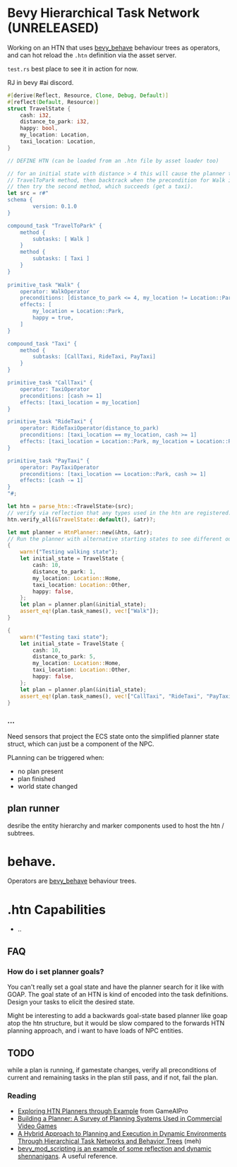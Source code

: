 # Bevy Hierarchical Task Network (UNRELEASED)

Working on an HTN that uses [bevy_behave](https://github.com/RJ/bevy_behave) behaviour trees as
operators, and can hot reload the `.htn` definition via the asset server.

 `test.rs` best place to see it in action for now.

 RJ in bevy #ai discord.

```rust
#[derive(Reflect, Resource, Clone, Debug, Default)]
#[reflect(Default, Resource)]
struct TravelState {
    cash: i32,
    distance_to_park: i32,
    happy: bool,
    my_location: Location,
    taxi_location: Location,
}

// DEFINE HTN (can be loaded from an .htn file by asset loader too)

// for an initial state with distance > 4 this will cause the planner to try the first
// TravelToPark method, then backtrack when the precondition for Walk is not met,
// then try the second method, which succeeds (get a taxi).
let src = r#"
schema {
        version: 0.1.0
}

compound_task "TravelToPark" {
    method {
        subtasks: [ Walk ]
    }
    method {
        subtasks: [ Taxi ]
    }
}
        
primitive_task "Walk" {
    operator: WalkOperator
    preconditions: [distance_to_park <= 4, my_location != Location::Park, happy == false]
    effects: [
        my_location = Location::Park,
        happy = true,
    ]
}

compound_task "Taxi" {
    method {
        subtasks: [CallTaxi, RideTaxi, PayTaxi]
    }
}

primitive_task "CallTaxi" {
    operator: TaxiOperator
    preconditions: [cash >= 1]
    effects: [taxi_location = my_location]
}

primitive_task "RideTaxi" {
    operator: RideTaxiOperator(distance_to_park)
    preconditions: [taxi_location == my_location, cash >= 1]
    effects: [taxi_location = Location::Park, my_location = Location::Park, happy = true]
}

primitive_task "PayTaxi" {
    operator: PayTaxiOperator
    preconditions: [taxi_location == Location::Park, cash >= 1]
    effects: [cash -= 1]
}
"#;

let htn = parse_htn::<TravelState>(src);
// verify via reflection that any types used in the htn are registered:
htn.verify_all(&TravelState::default(), &atr)?;

let mut planner = HtnPlanner::new(&htn, &atr);
// Run the planner with alternative starting states to see different outcomes:
{
    warn!("Testing walking state");
    let initial_state = TravelState {
        cash: 10,
        distance_to_park: 1,
        my_location: Location::Home,
        taxi_location: Location::Other,
        happy: false,
    };
    let plan = planner.plan(&initial_state);
    assert_eq!(plan.task_names(), vec!["Walk"]);
}

{
    warn!("Testing taxi state");
    let initial_state = TravelState {
        cash: 10,
        distance_to_park: 5,
        my_location: Location::Home,
        taxi_location: Location::Other,
        happy: false,
    };
    let plan = planner.plan(&initial_state);
    assert_eq!(plan.task_names(), vec!["CallTaxi", "RideTaxi", "PayTaxi"]);
}
```

### ...
Need sensors that project the ECS state onto the simplified planner state struct, which can just be a component of the NPC.

PLanning can be triggered when:
* no plan present
* plan finished
* world state changed

## plan runner

desribe the entity hierarchy and marker components used to host the htn / subtrees.

# behave.

Operators are [bevy_behave](https://github.com/RJ/bevy_behave) behaviour trees.

# .htn Capabilities

* ..

## FAQ

### How do i set planner goals?

You can't really set a goal state and have the planner search for it like with GOAP.
The goal state of an HTN is kind of encoded into the task definitions.
Design your tasks to elicit the desired state.

Might be interesting to add a backwards goal-state based planner like goap atop the htn structure, but it would be slow compared to the forwards HTN planning approach, and i want to have loads of NPC entities.

## TODO

while a plan is running, if gamestate changes, verify all preconditions of current and remaining tasks in the plan still pass,
and if not, fail the plan.

### Reading

* [Exploring HTN Planners through Example](https://www.gameaipro.com/GameAIPro/GameAIPro_Chapter12_Exploring_HTN_Planners_through_Example.pdf) from GameAIPro
* [Building a Planner: A Survey of Planning Systems Used in Commercial Video Games](https://www.is.ovgu.de/is_media/Research/Publications/IEEE_ToG_2018_Neufeld-p-4450.pdf)
* [A Hybrid Approach to Planning and Execution in Dynamic Environments Through Hierarchical Task Networks and Behavior Trees](https://cdn.aaai.org/ojs/13044/13044-52-16561-1-2-20201228.pdf) (meh)
* [bevy_mod_scripting is an example of some reflection and dynamic shennanigans](https://github.com/makspll/bevy_mod_scripting/blob/a4d1ffbcae98f42393ab447d73efe9b0b543426f/crates/bevy_mod_scripting_core/src/bindings/world.rs#L642). A useful reference.